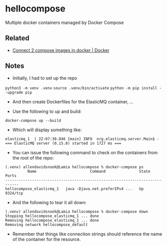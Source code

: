 # hellocompose
Multiple docker containers managed by Docker Compose

## Related

- [Connect 2 compose images in docker | Docker](https://www.youtube.com/watch?v=8jVnEZPNom0)

## Notes

- Initially, I had to set up the repo

`python3 -m venv .venv`
`source .venv/bin/activate`
`python -m pip install --upgrade pip`

- And then create Dockerfiles for the ElasticMQ container, ...

- Use the following to up and build:

`docker-compose up --build`

- Which will display something like:

```
elasticmq_1  | 22:07:30.046 [main] INFO  org.elasticmq.server.Main$ - === ElasticMQ server (0.15.8) started in 1727 ms ===
```

- You can issue the following command to check on the containers from the root of the repo:

```
(.venv) allendavidsnook@Lamia hellocompose % docker-compose ps
          Name                        Command               State    Ports
----------------------------------------------------------------------------
hellocompose_elasticmq_1   java -Djava.net.preferIPv4 ...   Up      9324/tcp
```

- And the following to tear it all down:

```
(.venv) allendavidsnook@Lamia hellocompose % docker-compose down
Stopping hellocompose_elasticmq_1 ... done
Removing hellocompose_elasticmq_1 ... done
Removing network hellocompose_default
```

- Remember that things like connection strings should reference the name of the container for the resource.

